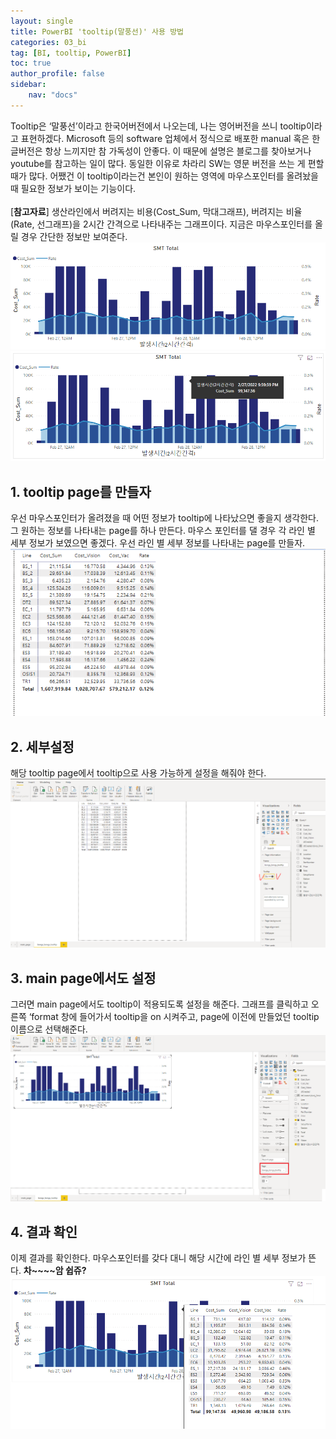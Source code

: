 ```yaml
---
layout: single
title: PowerBI 'tooltip(말풍선)' 사용 방법
categories: 03_bi
tag: [BI, tooltip, PowerBI]
toc: true
author_profile: false
sidebar:
    nav: "docs"
---
```

Tooltip은 ‘말풍선’이라고 한국어버전에서 나오는데, 나는 영어버전을 쓰니 tooltip이라고 표현하겠다. Microsoft 등의 software 업체에서 정식으로 배포한 manual 혹은 한글버전은 항상 느끼지만 참 가독성이 안좋다. 이 때문에 설명은 블로그를 찾아보거나 youtube를 참고하는 일이 많다. 동일한 이유로 차라리 SW는 영문 버전을 쓰는 게 편할 때가 많다. 어쨌건 이 tooltip이라는건 본인이 원하는 영역에 마우스포인터를 올려놨을 때 필요한 정보가 보이는 기능이다. <br><br>
[**참고자료**] 생산라인에서 버려지는 비용(Cost_Sum, 막대그래프), 버려지는 비율(Rate, 선그래프)을 2시간 간격으로 나타내주는 그래프이다. 지금은 마우스포인터를 올릴 경우 간단한 정보만 보여준다. <br>
<img src = "/assets/img/bongs/1_main_page_graph.png">
<img src = "/assets/img/bongs/2_no_tooltip.png">
<br>
## 1. tooltip page를 만들자
우선 마우스포인터가 올려졌을 때 어떤 정보가 tooltip에 나타났으면 좋을지 생각한다. 그 원하는 정보를 나타내는 page를 하나 만든다. 마우스 포인터를 댈 경우 각 라인 별 세부 정보가 보였으면 좋겠다. 우선 라인 별 세부 정보를 나타내는 page를 만들자.<br> 
<img src = "/assets/img/bongs/3_tooltip_creation.png">
<br>
## 2. 세부설정
해당 tooltip page에서 tooltip으로 사용 가능하게 설정을 해줘야 한다.
<img src = "/assets/img/bongs/4_tooltip_page_setting.png">
<br>
## 3. main page에서도 설정 
그러면 main page에서도 tooltip이 적용되도록 설정을 해준다. 그래프를 클릭하고 오른쪽 ‘format 창에 들어가서 tooltip을 on 시켜주고, page에 이전에 만들었던 tooltip 이름으로 선택해준다.
<img src = "/assets/img/bongs/5_main_page_tooltip.png">
<br>
## 4. 결과 확인 
이제 결과를 확인한다. 마우스포인터를 갖다 대니 해당 시간에 라인 별 세부 정보가 뜬다. **차~~~~암 쉽쥬?**
<img src = "/assets/img/bongs/6_result.png">
 
